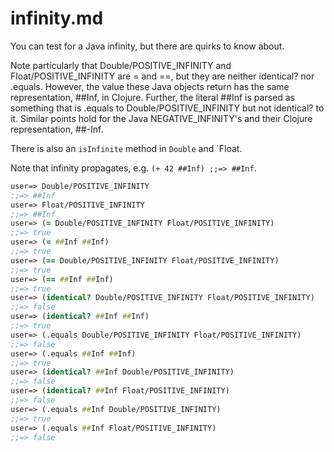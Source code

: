 infinity.md
===

You can test for a Java infinity, but there are quirks to know about.  

Note particularly that Double/POSITIVE_INFINITY and Float/POSITIVE_INFINITY
are = and ==, but they are neither identical? nor .equals.  However, the
value these Java objects return has the same representation, ##Inf, in
Clojure.  Further, the literal ##Inf is parsed as something that is
.equals to Double/POSITIVE_INFINITY but not identical? to it.  Similar
points hold for the Java NEGATIVE_INFINITY's and their Clojure
representation, ##-Inf.

There is also an `isInfinite` method in `Double` and `Float.

Note that infinity propagates, e.g. `(+ 42 ##Inf) ;;=> ##Inf`.

```clojure
user=> Double/POSITIVE_INFINITY
;;=> ##Inf
user=> Float/POSITIVE_INFINITY
;;=> ##Inf
user=> (= Double/POSITIVE_INFINITY Float/POSITIVE_INFINITY)
;;=> true
user=> (= ##Inf ##Inf)
;;=> true
user=> (== Double/POSITIVE_INFINITY Float/POSITIVE_INFINITY)
;;=> true
user=> (== ##Inf ##Inf)
;;=> true
user=> (identical? Double/POSITIVE_INFINITY Float/POSITIVE_INFINITY)
;;=> false
user=> (identical? ##Inf ##Inf)
;;=> true
user=> (.equals Double/POSITIVE_INFINITY Float/POSITIVE_INFINITY)
;;=> false
user=> (.equals ##Inf ##Inf)
;;=> true
user=> (identical? ##Inf Double/POSITIVE_INFINITY)
;;=> false
user=> (identical? ##Inf Float/POSITIVE_INFINITY)
;;=> false
user=> (.equals ##Inf Double/POSITIVE_INFINITY)
;;=> true
user=> (.equals ##Inf Float/POSITIVE_INFINITY)
;;=> false
```

